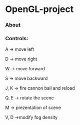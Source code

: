 # OpenGL-project
### About

### Controls:

A -> move left

D -> move right

W -> move forward

S -> move backward

J, K -> fire cannon ball and reload 

Q, E -> rotate the scene

M -> prezentation of scene

V, D ->modify fog density
